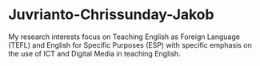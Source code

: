 # Juvrianto-Chrissunday-Jakob
My research interests focus on Teaching English as Foreign Language (TEFL) and English for Specific Purposes (ESP) with specific emphasis on the use of ICT and Digital Media in teaching English.
